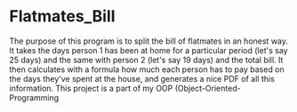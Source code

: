 # Flatmates_Bill
The purpose of this program is to split the bill of flatmates in an honest way. It takes the days person 1 has been at home for a particular period (let's say 25 days) and the same with person 2 (let's say 19 days) and the total bill. It then calculates with a formula how much each person has to pay based on the days they've spent at the house, and generates a nice PDF of all this information. This project is a part of my OOP (Object-Oriented-Programming
